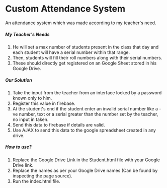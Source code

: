 # Custom Attendance System

An attendance system which was made according to my teacher's need.

##### My Teacher's Needs

1. He will set a max number of students present in the class that day and each student will have a serial number within that range.
2. Then, students will fill their roll numbers along with their serial numbers.
3. These should directly get registered on an Google Sheet stored in his Google Drive.

##### Our Solution

1. Take the input from the teacher from an interface locked by a password known only to him.
2. Register this value in firebase.
3. At the student's end if the student enter an invalid serial number like a -ve number, text or a serial greater than the 
number set by the teacher, no input in taken.
4. Send this data to firebase if details are valid.
5. Use AJAX to send this data to the google spreadsheet created in any drive.

##### How to use?
1. Replace the Google Drive Link in the Student.html file with your Google Drive link.
2. Replace the names as per your Google Drive names (Can be found by inspecting the page source).
3. Run the index.html file.
